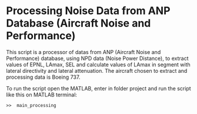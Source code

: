 Processing Noise Data from ANP Database (Aircraft Noise and Performance)  
======
This script is a processor of datas from ANP (Aircraft Noise and Performance) database, using NPD data (Noise
Power Distance), to extract values of EPNL, LAmax, SEL and calculate values of
LAmax in segment with lateral directivity and lateral attenuation. The aircraft chosen
to extract and processing data is Boeing 737.

To run the script open the MATLAB, enter in folder project and run the script
like this on MATLAB terminal:
```
>>  main_processing
```

